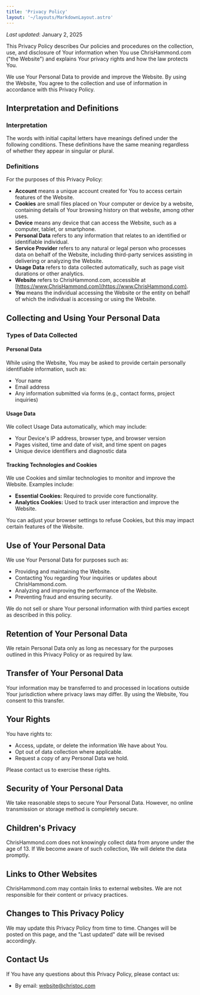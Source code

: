 ```yaml
---
title: 'Privacy Policy'
layout: '~/layouts/MarkdownLayout.astro'
---
```


_Last updated_: January 2, 2025

This Privacy Policy describes Our policies and procedures on the collection, use, and disclosure of Your information when You use ChrisHammond.com ("the Website") and explains Your privacy rights and how the law protects You.

We use Your Personal Data to provide and improve the Website. By using the Website, You agree to the collection and use of information in accordance with this Privacy Policy.

## Interpretation and Definitions

### Interpretation

The words with initial capital letters have meanings defined under the following conditions. These definitions have the same meaning regardless of whether they appear in singular or plural.

### Definitions

For the purposes of this Privacy Policy:

- **Account** means a unique account created for You to access certain features of the Website.
- **Cookies** are small files placed on Your computer or device by a website, containing details of Your browsing history on that website, among other uses.
- **Device** means any device that can access the Website, such as a computer, tablet, or smartphone.
- **Personal Data** refers to any information that relates to an identified or identifiable individual.
- **Service Provider** refers to any natural or legal person who processes data on behalf of the Website, including third-party services assisting in delivering or analyzing the Website.
- **Usage Data** refers to data collected automatically, such as page visit durations or other analytics.
- **Website** refers to ChrisHammond.com, accessible at [https://www.ChrisHammond.com](https://www.ChrisHammond.com).
- **You** means the individual accessing the Website or the entity on behalf of which the individual is accessing or using the Website.

## Collecting and Using Your Personal Data

### Types of Data Collected

#### Personal Data

While using the Website, You may be asked to provide certain personally identifiable information, such as:

- Your name
- Email address
- Any information submitted via forms (e.g., contact forms, project inquiries)

#### Usage Data

We collect Usage Data automatically, which may include:

- Your Device's IP address, browser type, and browser version
- Pages visited, time and date of visit, and time spent on pages
- Unique device identifiers and diagnostic data

#### Tracking Technologies and Cookies

We use Cookies and similar technologies to monitor and improve the Website. Examples include:

- **Essential Cookies:** Required to provide core functionality.
- **Analytics Cookies:** Used to track user interaction and improve the Website.

You can adjust your browser settings to refuse Cookies, but this may impact certain features of the Website.

## Use of Your Personal Data

We use Your Personal Data for purposes such as:

- Providing and maintaining the Website.
- Contacting You regarding Your inquiries or updates about ChrisHammond.com.
- Analyzing and improving the performance of the Website.
- Preventing fraud and ensuring security.

We do not sell or share Your personal information with third parties except as described in this policy.

## Retention of Your Personal Data

We retain Personal Data only as long as necessary for the purposes outlined in this Privacy Policy or as required by law.

## Transfer of Your Personal Data

Your information may be transferred to and processed in locations outside Your jurisdiction where privacy laws may differ. By using the Website, You consent to this transfer.

## Your Rights

You have rights to:

- Access, update, or delete the information We have about You.
- Opt out of data collection where applicable.
- Request a copy of any Personal Data we hold.

Please contact us to exercise these rights.

## Security of Your Personal Data

We take reasonable steps to secure Your Personal Data. However, no online transmission or storage method is completely secure.

## Children's Privacy

ChrisHammond.com does not knowingly collect data from anyone under the age of 13. If We become aware of such collection, We will delete the data promptly.

## Links to Other Websites

ChrisHammond.com may contain links to external websites. We are not responsible for their content or privacy practices.

## Changes to This Privacy Policy

We may update this Privacy Policy from time to time. Changes will be posted on this page, and the "Last updated" date will be revised accordingly.

## Contact Us

If You have any questions about this Privacy Policy, please contact us:

- By email: website@christoc.com
